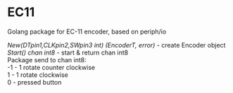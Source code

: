﻿<h1>EC11</h1>
Golang package for EC-11 encoder, based on periph/io

<i>New(DTpin1,CLKpin2,SWpin3 int) (EncoderT, error)</i> - create Encoder object<br>
<i>Start() chan int8</i> - start & return chan int8<br>
Package send to chan int8:<br>
-1 - 1 rotate counter clockwise<br>
1 - 1 rotate clockwise<br>
0 - pressed button<br>
